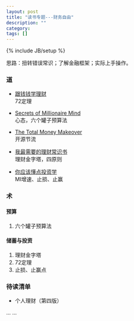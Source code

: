 ```yaml
---
layout: post
title: "读书专题---财务自由"
description: ""
category: 
tags: []
---
```

{% include JB/setup %}

思路：扭转错误常识；了解金融框架；实际上手操作。    

### 道
+ [跟钱钱学理财](https://www.evernote.com/l/ADApjMvufXpE8avJHt7pTLldl-zKVVmFGC4)       
  72定理

+ [Secrets of Millionaire Mind](https://www.evernote.com/l/ADDMsAvEs_9CS7lTgxE3cy7hJTmH6cYoyRk)     
  心态，六个罐子预算法

+ [The Total Money Makeover](https://www.evernote.com/l/ADC0cGzrX0VG9YnNzQgRQaKBtr8TxbjNviE)     
  开源节流

+ [我最需要的理财常识书](https://www.evernote.com/l/ADCoGj_s9xlIMoG1xd6WSMjLyyih7JkT3y4)     
  理财金字塔，四原则

+ [你应该懂点投资学](https://www.evernote.com/l/ADAxY94RpA5GkLB92LL3VMSGxonzUQrWphA)     
   MI增速、止损、止赢


### 术

#### 预算
1. 六个罐子预算法

#### 储蓄与投资
1. 理财金字塔      
2. 72定理     
3. 止损、止赢点



### 待读清单

+ 个人理财（第四版）

... ...
